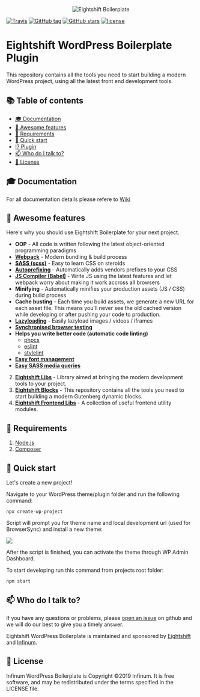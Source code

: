 <p align="center">
  <img alt="Eightshift Boilerplate" src="https://raw.githubusercontent.com/infinum/eightshift-frontend-libs/develop/package/logo.svg?raw=true&sanitize=true" />
</p>

[![Travis](https://img.shields.io/travis/infinum/eightshift-boilerplate-plugin.svg?style=for-the-badge)](https://travis-ci.org/infinum/eightshift-boilerplate-plugin)
[![GitHub tag](https://img.shields.io/github/tag/infinum/eightshift-boilerplate-plugin.svg?style=for-the-badge)](https://github.com/infinum/eightshift-boilerplate-plugin)
[![GitHub stars](https://img.shields.io/github/stars/infinum/eightshift-boilerplate-plugin.svg?style=for-the-badge&label=Stars)](https://github.com/infinum/eightshift-boilerplate-plugin/)
[![license](https://img.shields.io/github/license/infinum/eightshift-boilerplate-plugin.svg?style=for-the-badge)](https://github.com/infinum/eightshift-boilerplate-plugin)

# Eightshift WordPress Boilerplate Plugin

This repository contains all the tools you need to start building a modern WordPress project, using all the latest front end development tools.

## :books: Table of contents
- [:mortar_board: Documentation](#mortar_board-documentation)
- [:tada: Awesome features](#tada-awesome-features)
- [:school_satchel: Requirements](#school_satchel-requirements)
- [:rocket: Quick start](#rocket-quick-start)
- [:interrobang: Plugin](#interrobang-plugin)
- [:mailbox: Who do I talk to?](#mailbox-who-do-i-talk-to)
- [:scroll: License](#scroll-license)

## :mortar_board: Documentation
For all documentation details please refere to [Wiki](https://github.com/infinum/eightshift-boilerplate/wiki)

## :tada: Awesome features

Here's why you should use Eightshift Boilerplate for your next project.

- **OOP** - All code is written following the latest object-oriented programming paradigms
- **[Webpack](https://webpack.js.org/)** - Modern bundling & build process
- **[SASS (scss)](https://sass-lang.com/)** - Easy to learn CSS on steroids
- **[Autoprefixing](https://autoprefixer.github.io/)** - Automatically adds vendors prefixes to your CSS
- **[JS Compiler (Babel)](https://babeljs.io/)** - Write JS using the latest features and let webpack worry about making it work accross all browsers
- **Minifying** - Automatically minifies your production assets (JS / CSS) during build process
- **Cache busting** - Each time you build assets, we generate a new URL for each asset file. This means you'll never see the old cached version while developing or after pushing your code to production.
- **[Lazyloading](https://github.com/verlok/lazyload)** - Easily lazyload images / videos / iframes
- **[Synchronised browser testing](https://www.browsersync.io/)**
- **Helps you write better code (automatic code linting)**
  - [phpcs](https://github.com/squizlabs/PHP_CodeSniffer)
  - [eslint](https://eslint.org/)
  - [stylelint](https://stylelint.io/)
- **[Easy font management](https://github.com/jonathantneal/postcss-font-magician)**
- **[Easy SASS media queries](https://github.com/infinum/media-blender)**
2. **[Eightshift Libs](https://github.com/infinum/eightshift-libs)** - Library aimed at bringing the modern development tools to your project.
3. **[Eightshift Blocks](https://github.com/infinum/eightshift-blocks)** - This repository contains all the tools you need to start building a modern Gutenberg dynamic blocks.
4. **[Eightshift Frontend Libs](https://github.com/infinum/eightshift-frontend-libs)** - A collection of useful frontend utility modules.

## :school_satchel: Requirements

1. [Node.js](https://nodejs.org/en/)
2. [Composer](https://getcomposer.org/)

## :rocket: Quick start 

Let's create a new project!

Navigate to your WordPress theme/plugin folder and run the following command:

```
npx create-wp-project
```

Script will prompt you for theme name and local development url (used for BrowserSync) and install a new theme:

![](https://raw.githubusercontent.com/infinum/eightshift-frontend-libs/develop/package/setup.gif)

After the script is finished, you can activate the theme through WP Admin Dashboard. 

To start developing run this command from projects root folder:
```
npm start
```

## :mailbox: Who do I talk to?

If you have any questions or problems, please [open an issue](https://github.com/infinum/eightshift-boilerplate-plugin/issues) on github and we will do our best to give you a timely answer.

Eightshift WordPress Boilerplate is maintained and sponsored by
[Eightshift](https://eightshift.com) and [Infinum](https://infinum.co).

## :scroll: License

Infinum WordPress Boilerplate is Copyright ©2019 Infinum. It is free software, and may be redistributed under the terms specified in the LICENSE file.
